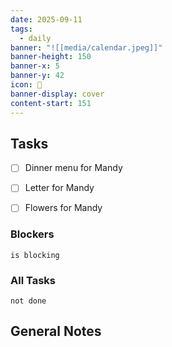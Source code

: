 ```yaml
---
date: 2025-09-11
tags:
  - daily
banner: "![[media/calendar.jpeg]]"
banner-height: 150
banner-x: 5
banner-y: 42
icon: 📆
banner-display: cover
content-start: 151
---
```

## Tasks
- [ ] Dinner menu for Mandy
- [ ] Letter for Mandy
- [ ] Flowers for Mandy


### Blockers
```tasks
is blocking
```

### All Tasks
```tasks
not done
```

## General Notes
